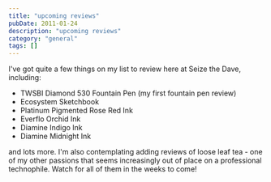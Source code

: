 ```yaml
---
title: "upcoming reviews"
pubDate: 2011-01-24
description: "upcoming reviews"
category: "general"
tags: []
---
```


I've got quite a few things on my list to review here at Seize the Dave, including:

- TWSBI Diamond 530 Fountain Pen (my first fountain pen review)
- Ecosystem Sketchbook
- Platinum Pigmented Rose Red Ink
- Everflo Orchid Ink
- Diamine Indigo Ink
- Diamine Midnight Ink

and lots more. I'm also contemplating adding reviews of loose leaf tea - one of my other passions that seems increasingly out of place on a professional technophile. Watch for all of them in the weeks to come!
